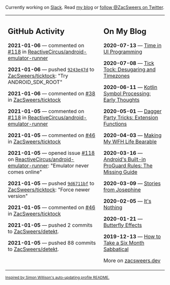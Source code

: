 Currently working on [Slack](https://slack.com/). Read [my blog](https://zacsweers.dev/) or [follow @ZacSweers on Twitter](https://twitter.com/ZacSweers).

<table><tr><td valign="top" width="60%">

## GitHub Activity
<!-- githubActivity starts -->
**2021-01-06** — commented on [#118](https://github.com/ReactiveCircus/android-emulator-runner/issues/118#issuecomment-755646197) in [ReactiveCircus/android-emulator-runner](https://api.github.com/repos/ReactiveCircus/android-emulator-runner)

**2021-01-06** — pushed [`9243e47d`](https://github.com/ZacSweers/ticktock/commit/9243e47d004256b4d247317faddf1e87187b5362) to [ZacSweers/ticktock](https://api.github.com/repos/ZacSweers/ticktock): "Try ANDROID_SDK_ROOT"

**2021-01-06** — commented on [#38](https://github.com/ZacSweers/ticktock/issues/38#issuecomment-755417964) in [ZacSweers/ticktock](https://api.github.com/repos/ZacSweers/ticktock)

**2021-01-05** — commented on [#118](https://github.com/ReactiveCircus/android-emulator-runner/issues/118#issuecomment-754517272) in [ReactiveCircus/android-emulator-runner](https://api.github.com/repos/ReactiveCircus/android-emulator-runner)

**2021-01-05** — commented on [#46](https://github.com/ZacSweers/ticktock/pull/46#issuecomment-754475811) in [ZacSweers/ticktock](https://api.github.com/repos/ZacSweers/ticktock)

**2021-01-05** — opened issue [#118](https://api.github.com/repos/ReactiveCircus/android-emulator-runner/issues/118) on [ReactiveCircus/android-emulator-runner](https://api.github.com/repos/ReactiveCircus/android-emulator-runner): "Emulator never comes online"

**2021-01-05** — pushed [`9d6711bf`](https://github.com/ZacSweers/ticktock/commit/9d6711bf0825566ead0f397eeb7b75873d0bffbe) to [ZacSweers/ticktock](https://api.github.com/repos/ZacSweers/ticktock): "Force newer version"

**2021-01-05** — commented on [#46](https://github.com/ZacSweers/ticktock/pull/46#issuecomment-754465509) in [ZacSweers/ticktock](https://api.github.com/repos/ZacSweers/ticktock)

**2021-01-05** — pushed 2 commits to [ZacSweers/detekt](https://api.github.com/repos/ZacSweers/detekt).

**2021-01-05** — pushed 88 commits to [ZacSweers/detekt](https://api.github.com/repos/ZacSweers/detekt).
<!-- githubActivity ends -->
</td><td valign="top" width="40%">

## On My Blog
<!-- blog starts -->
**2020-07-13** — [Time in UI Programming](https://www.zacsweers.dev/time-in-ui/)

**2020-07-08** — [Tick Tock: Desugaring and Timezones](https://www.zacsweers.dev/ticktock-desugaring-timezones/)

**2020-06-11** — [Kotlin Symbol Processing: Early Thoughts](https://www.zacsweers.dev/kotlin-symbol-processor-early-thoughts/)

**2020-05-01** — [Dagger Party Tricks: Extension Functions](https://www.zacsweers.dev/dagger-party-tricks-extension-functions/)

**2020-04-03** — [Making My WFH Life Bearable](https://www.zacsweers.dev/making-wfh-life-bearable/)

**2020-03-16** — [Android's Built-in ProGuard Rules: The Missing Guide](https://www.zacsweers.dev/android-proguard-rules/)

**2020-03-09** — [Stories from Josephine](https://www.zacsweers.dev/stories-from-josephine/)

**2020-02-05** — [It's Nothing](https://www.zacsweers.dev/its-nothing/)

**2020-01-21** — [Butterfly Effects](https://www.zacsweers.dev/butterfly-effects/)

**2019-12-13** — [How to Take a Six Month Sabbatical](https://www.zacsweers.dev/how-to-take-a-six-month-sabbatical/)
<!-- blog ends -->
More on [zacsweers.dev](https://zacsweers.dev/)
</td></tr></table>

<sub><a href="https://simonwillison.net/2020/Jul/10/self-updating-profile-readme/">Inspired by Simon Willison's auto-updating profile README.</a></sub>